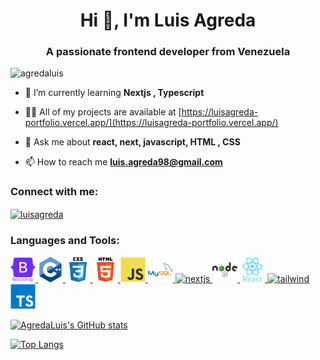 <h1 align="center">Hi 👋, I'm Luis Agreda</h1>
<h3 align="center">A passionate frontend developer from Venezuela</h3>

<p align="left"> <img src="https://komarev.com/ghpvc/?username=agredaluis&label=Profile%20views&color=0e75b6&style=flat" alt="agredaluis" /> </p>

- 🌱 I’m currently learning **Nextjs , Typescript**

- 👨‍💻 All of my projects are available at [https://luisagreda-portfolio.vercel.app/](https://luisagreda-portfolio.vercel.app/)

- 💬 Ask me about **react, next, javascript, HTML , CSS**

- 📫 How to reach me **luis.agreda98@gmail.com**

<h3 align="left">Connect with me:</h3>
<p align="left">
<a href="https://linkedin.com/in/luisagreda" target="blank"><img align="center" src="https://raw.githubusercontent.com/rahuldkjain/github-profile-readme-generator/master/src/images/icons/Social/linked-in-alt.svg" alt="luisagreda" height="30" width="40" /></a>
</p>

<h3 align="left">Languages and Tools:</h3>
<p align="left"> <a href="https://getbootstrap.com" target="_blank" rel="noreferrer"> <img src="https://raw.githubusercontent.com/devicons/devicon/master/icons/bootstrap/bootstrap-plain-wordmark.svg" alt="bootstrap" width="40" height="40"/> </a> <a href="https://www.w3schools.com/cpp/" target="_blank" rel="noreferrer"> <img src="https://raw.githubusercontent.com/devicons/devicon/master/icons/cplusplus/cplusplus-original.svg" alt="cplusplus" width="40" height="40"/> </a> <a href="https://www.w3schools.com/css/" target="_blank" rel="noreferrer"> <img src="https://raw.githubusercontent.com/devicons/devicon/master/icons/css3/css3-original-wordmark.svg" alt="css3" width="40" height="40"/> </a> <a href="https://www.w3.org/html/" target="_blank" rel="noreferrer"> <img src="https://raw.githubusercontent.com/devicons/devicon/master/icons/html5/html5-original-wordmark.svg" alt="html5" width="40" height="40"/> </a> <a href="https://developer.mozilla.org/en-US/docs/Web/JavaScript" target="_blank" rel="noreferrer"> <img src="https://raw.githubusercontent.com/devicons/devicon/master/icons/javascript/javascript-original.svg" alt="javascript" width="40" height="40"/> </a> <a href="https://www.mysql.com/" target="_blank" rel="noreferrer"> <img src="https://raw.githubusercontent.com/devicons/devicon/master/icons/mysql/mysql-original-wordmark.svg" alt="mysql" width="40" height="40"/> </a> <a href="https://nextjs.org/" target="_blank" rel="noreferrer"> <img src="https://cdn.worldvectorlogo.com/logos/nextjs-2.svg" alt="nextjs" width="40" height="40"/> </a> <a href="https://nodejs.org" target="_blank" rel="noreferrer"> <img src="https://raw.githubusercontent.com/devicons/devicon/master/icons/nodejs/nodejs-original-wordmark.svg" alt="nodejs" width="40" height="40"/> </a> <a href="https://reactjs.org/" target="_blank" rel="noreferrer"> <img src="https://raw.githubusercontent.com/devicons/devicon/master/icons/react/react-original-wordmark.svg" alt="react" width="40" height="40"/> </a> <a href="https://tailwindcss.com/" target="_blank" rel="noreferrer"> <img src="https://www.vectorlogo.zone/logos/tailwindcss/tailwindcss-icon.svg" alt="tailwind" width="40" height="40"/> </a> <a href="https://www.typescriptlang.org/" target="_blank" rel="noreferrer"> <img src="https://raw.githubusercontent.com/devicons/devicon/master/icons/typescript/typescript-original.svg" alt="typescript" width="40" height="40"/> </a> </p>

[![AgredaLuis's GitHub stats](https://github-readme-stats.vercel.app/api?username=AgredaLuis&show_icons=true&theme=radical&icon_color=purple&title_color=purple)](https://github.com/anuraghazra/github-readme-stats)

[![Top Langs](https://github-readme-stats.vercel.app/api/top-langs/?username=AgredaLuis&layout=compact&theme=radical&title_color=purple)](https://github.com/anuraghazra/github-readme-stats)

